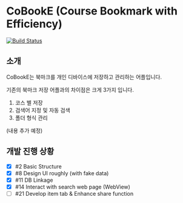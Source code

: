 ﻿# CoBookE (Course Bookmark with Efficiency)
[![Build Status](https://travis-ci.org/woojn90/CourseBookmarkApplication.svg?branch=master)](https://travis-ci.org/woojn90/CourseBookmarkApplication)

## 소개

CoBookE는 북마크를 개인 디바이스에 저장하고 관리하는 어플입니다.

기존의 북마크 저장 어플과의 차이점은 크게 3가지 입니다.

1. 코스 별 저장
1. 검색어 지정 및 자동 검색
1. 폴더 형식 관리

(내용 추가 예정)

## 개발 진행 상황

- [x] #2 Basic Structure
- [x] #8 Design UI roughly (with fake data)
- [x] #11 DB Linkage
- [x] #14 Interact with search web page (WebView)
- [ ] #21 Develop item tab & Enhance share function
